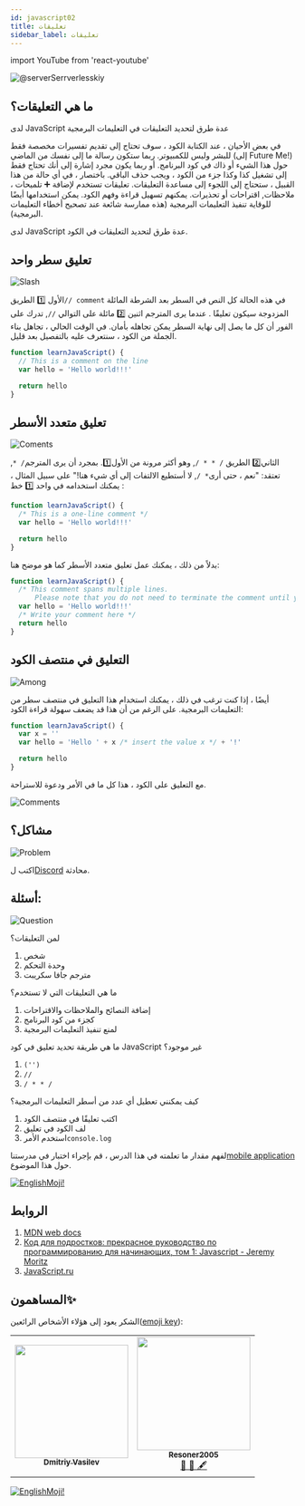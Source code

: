 ```yaml
---
id: javascript02
title: تعليقات
sidebar_label: تعليقات
---
```


import YouTube from 'react-youtube'

![@serverSerrverlesskiy](/img/javascript/headers/02.jpg)

## ما هي التعليقات؟

لدى JavaScript عدة طرق لتحديد التعليقات في التعليمات البرمجية

في بعض الأحيان ، عند الكتابة  الكود ، سوف تحتاج إلى تقديم تفسيرات مخصصة فقط للبشر وليس للكمبيوتر. ربما ستكون رسالة ما إلى نفسك من الماضي (إلى Future Me!) حول هذا الشيء أو ذاك في كود البرنامج. أو ربما يكون مجرد إشارة إلى أنك تحتاج فقط إلى تشغيل كذا وكذا جزء من الكود ، ويجب حذف الباقي. باختصار ، في أي حالة من هذا القبيل ، ستحتاج إلى اللجوء إلى مساعدة التعليقات.
تعليقات تستخدم لإضافة ➕ تلميحات ، ملاحظات, اقتراحات أو تحذيرات. يمكنهم تسهيل قراءة وفهم الكود. يمكن استخدامها أيضًا للوقاية  تنفيذ التعليمات البرمجية (هذه ممارسة شائعة عند تصحيح أخطاء التعليمات البرمجية).

لدى JavaScript عدة طرق لتحديد التعليقات  في الكود.

<!-- ## Video

<YouTube videoId="zCvKMw5QHRw" /> -->

## تعليق سطر واحد

![Slash](https://media.giphy.com/media/bKXMS0NjXoyaY/giphy.gif)

الأول 1️⃣ الطريق`// comment`  في هذه الحالة كل النص  في السطر بعد الشرطة المائلة المزدوجة سيكون تعليقًا . عندما يرى المترجم اثنين 2️⃣ مائلة على التوالي `//`, تدرك على الفور أن كل ما يصل إلى نهاية السطر يمكن تجاهله بأمان. في الوقت الحالي ، تجاهل بناء الجملة   من الكود ، سنتعرف عليه بالتفصيل بعد قليل.

```jsx live
function learnJavaScript() {
  // This is a comment on the line
  var hello = 'Hello world!!!'

  return hello
}
```

## تعليق متعدد الأسطر

![Coments](https://media.giphy.com/media/UevalSWg5twQeqpc8Q/giphy.gif)

الثاني2️⃣ الطريق `/ * * /`, وهو أكثر مرونة من الأول1️⃣. بمجرد أن يرى المترجم`/ *`, تعتقد: "نعم ، حتى أرى`* /`, لا أستطيع الالتفات إلى أي شيء هنا!"
على سبيل المثال ، يمكنك استخدامه في واحد 1️⃣ خط :

```jsx live
function learnJavaScript() {
  /* This is a one-line comment */
  var hello = 'Hello world!!!'

  return hello
}
```

بدلاً من ذلك ، يمكنك عمل تعليق متعدد الأسطر كما هو موضح هنا:

```jsx live
function learnJavaScript() {
  /* This comment spans multiple lines.
      Please note that you do not need to terminate the comment until you have finished */
  var hello = 'Hello world!!!'
  /* Write your comment here */
  return hello
}
```

## التعليق في منتصف الكود

![Among](https://media.giphy.com/media/fnjIiBNo38IHS/giphy.gif)

أيضًا ، إذا كنت ترغب في ذلك ، يمكنك استخدام هذا التعليق  في منتصف سطر من التعليمات البرمجية. على الرغم من أن هذا قد يضعف سهولة قراءة الكود:

```jsx live
function learnJavaScript() {
  var x = ''
  var hello = 'Hello ' + x /* insert the value x */ + '!'

  return hello
}
```

مع التعليق على الكود ، هذا كل ما في الأمر ودعوة للاستراحة.

![Comments](https://media.giphy.com/media/SvuRLwWT0EoeErwPvB/giphy.gif)

## مشاكل؟

![Problem](https://media.giphy.com/media/xTiTnGeUsWOEwsGoG4/giphy.gif)

اكتب ل[Discord](https://discord.gg/6GDAfXn) محادثة.

## أسئلة:

![Question](https://media.giphy.com/media/l0HlRnAWXxn0MhKLK/giphy.gif)

لمن التعليقات؟

1. شخص
2. وحدة التحكم
3. مترجم جافا سكريبت

ما هي التعليقات التي لا تستخدم؟

1. إضافة النصائح والملاحظات والاقتراحات
2. كجزء من كود البرنامج
3. لمنع تنفيذ التعليمات البرمجية

ما هي طريقة تحديد تعليق في كود JavaScript غير موجود؟

1. `('')`
2. `//`
3. `/ * * /`

كيف يمكنني تعطيل أي عدد من أسطر التعليمات البرمجية؟

1. اكتب تعليقًا في منتصف الكود
2. لف الكود في تعليق
3. استخدم الأمر`console.log`

لفهم مقدار ما تعلمته في هذا الدرس ، قم بإجراء اختبار في مدرستنا[mobile application](http://onelink.to/njhc95) حول هذا الموضوع.

[![EnglishMoji!](/img/logo/englishmoji.png)](https://apps.apple.com/kz/app/englishmoji/id6450254885)

## الروابط

1. [MDN web docs](https://developer.mozilla.org/ru/docs/Web/JavaScript/Reference/Lexical_grammar)
2. [Код для подростков: прекрасное руководство по программированию для начинающих, том 1: Javascript - Jeremy Moritz ](https://www.amazon.com/Code-Teens-Beginners-Programming-Javascript-ebook/dp/B07FCTLVPC)
3. [JavaScript.ru](https://learn.javascript.ru/types)

## المساهمون✨

الشكر يعود إلى هؤلاء الأشخاص الرائعين([emoji key](https://allcontributors.org/docs/en/emoji-key)):

<table>
  <tr>
    <td align="center"><a href="https://fullstackserverless.github.io/"><img src="https://avatars0.githubusercontent.com/u/6774813?v=4?s=200" width="200px;" alt=""/><br /><sub><b>Dmitriy Vasilev</b></sub></a><br /> <a href="https://github.com/gHashTag/react-native-village/commits?author=gHashTag" title="Documentation">  </a></td>
    <td align="center"><a href="https://github.com/Resoner2005"><img src="https://avatars1.githubusercontent.com/u/75675814?v=4?s=200" width="200px;" alt=""/><br /><sub><b>Resoner2005</b></sub></a><br /><a href="https://github.com/gHashTag/react-native-village/issues?q=author%3AResoner2005" title="Bug reports">🐛 🎨 🖋</a></td>
  </tr>
  
</table>

[![EnglishMoji!](/img/logo/englishmoji.png)](https://apps.apple.com/kz/app/englishmoji/id6450254885)
